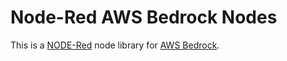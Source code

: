 # Node-Red AWS Bedrock Nodes

This is a [NODE-Red](https://nodered.org/) node library for [AWS Bedrock](https://aws.amazon.com/bedrock/).


